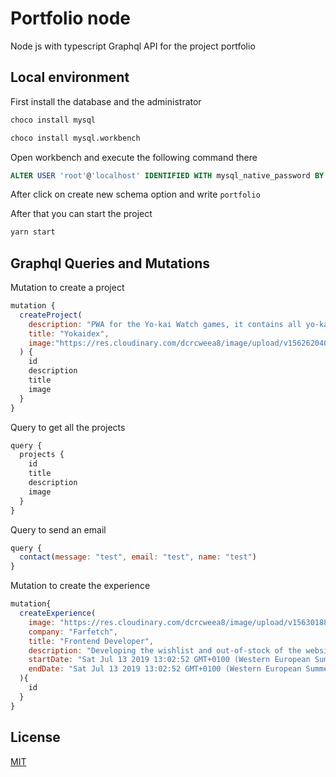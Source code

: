 # Portfolio node

Node js with typescript Graphql API for the project portfolio

## Local environment

First install the database and the administrator

```sh
choco install mysql
```

```sh
choco install mysql.workbench
```

Open workbench and execute the following command there

```sql
ALTER USER 'root'@'localhost' IDENTIFIED WITH mysql_native_password BY '123456789';
```

After click on create new schema option and write `portfolio`

After that you can start the project

```js
yarn start
```

## Graphql Queries and Mutations

Mutation to create a project

```js
mutation {
  createProject(
    description: "PWA for the Yo-kai Watch games, it contains all yo-kais for Yo-kai Watch, their locations, stats, favoritefoods, skills and evolutions. With a really good user base of 4k this year!",
    title: "Yokaidex",
    image:"https://res.cloudinary.com/dcrcweea8/image/upload/v1562620408/portfolio/yokaidex.png"
  ) {
    id
    description
    title
    image
  }
}
```

Query to get all the projects

```js
query {
  projects {
    id
    title
    description
    image
  }
}
```

Query to send an email

```js
query {
  contact(message: "test", email: "test", name: "test")
}
```

Mutation to create the experience

```js
mutation{
  createExperience(
    image: "https://res.cloudinary.com/dcrcweea8/image/upload/v1563018808/portfolio/farfetch.png",
    company: "Farfetch",
    title: "Frontend Developer",
    description: "Developing the wishlist and out-of-stock of the website",
    startDate: "Sat Jul 13 2019 13:02:52 GMT+0100 (Western European Summer Time)",
    endDate: "Sat Jul 13 2019 13:02:52 GMT+0100 (Western European Summer Time)"
  ){
    id
  }
}
```

## License

[MIT](https://github.com/joaopedrodcf/portfolio-node/blob/master/LICENSE)

